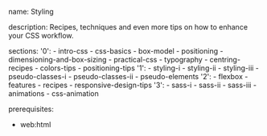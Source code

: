 name: Styling

description: Recipes, techniques and even more tips on how to enhance your CSS workflow.

sections:
  '0':
    - intro-css
    - css-basics
    - box-model
    - positioning
    - dimensioning-and-box-sizing
    - practical-css
    - typography
    - centring-recipes
    - colors-tips
    - positioning-tips
  '1':
    - styling-i
    - styling-ii
    - styling-iii
    - pseudo-classes-i
    - pseudo-classes-ii
    - pseudo-elements
  '2':
    - flexbox
    - features
    - recipes
    - responsive-design-tips
  '3':
    - sass-i
    - sass-ii
    - sass-iii
    - animations
    - css-animation

prerequisites:
  - web:html
